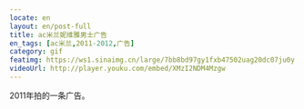 ```yaml
---
locate: en
layout: en/post-full
title: ac米兰妮维雅男士广告
en_tags: [ac米兰,2011-2012,广告]
category: gif
featimg: https://ws1.sinaimg.cn/large/7bb8bd97gy1fxb47502uag20dc07ju0y.gif
videoUrl: http://player.youku.com/embed/XMzI2NDM4Mzgw
---
```


2011年拍的一条广告。